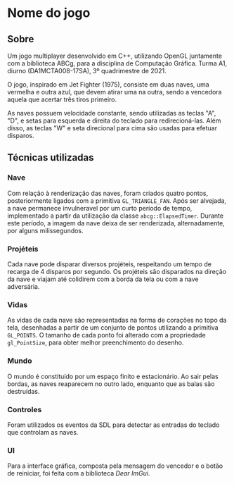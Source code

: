 # Nome do jogo

## Sobre
Um jogo multiplayer desenvolvido em C++, utilizando OpenGL juntamente com a biblioteca ABCg, para a disciplina de Computação Gráfica. Turma A1, diurno (DA1MCTA008-17SA), 3º quadrimestre de 2021.

O jogo, inspirado em Jet Fighter (1975), consiste em duas naves, uma vermelha e outra azul, que devem atirar uma na outra, sendo a vencedora aquela que acertar três tiros primeiro.

As naves possuem velocidade constante, sendo utilizadas as teclas "A", "D", e setas para esquerda e direita do teclado para redirecioná-las. Além disso, as teclas "W" e seta direcional para cima são usadas para efetuar disparos.

## Técnicas utilizadas
### Nave
Com relação à renderização das naves, foram criados quatro pontos, posteriormente ligados com a primitiva `GL_TRIANGLE_FAN`.
Após ser alvejada, a nave permanece invulneravel por um curto período de tempo, implementado a partir da utilização da classe `abcg::ElapsedTimer`. Durante este período, a imagem da nave deixa de ser renderizada, alternadamente, por alguns milissegundos.

### Projéteis
Cada nave pode disparar diversos projéteis, respeitando um tempo de recarga de 4 disparos por segundo. Os projéteis são disparados na direção da nave e viajam até colidirem com a borda da tela ou com a nave adversária.

### Vidas
As vidas de cada nave são representadas na forma de corações no topo da tela, desenhadas a partir de um conjunto de pontos utilizando a primitiva `GL_POINTS`. O tamanho de cada ponto foi alterado com a propriedade `gl_PointSize`, para obter melhor preenchimento do desenho.

### Mundo
O mundo é constituído por um espaço finito e estacionário. Ao sair pelas bordas, as naves reaparecem no outro lado, enquanto que as balas são destruídas.

### Controles
Foram utilizados os eventos da SDL para detectar as entradas do teclado que controlam as naves.

### UI
Para a interface gráfica, composta pela mensagem do vencedor e o botão de reiniciar, foi feita com a biblioteca *Dear ImGui*.
